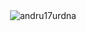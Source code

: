 <p>&nbsp;<img align="center" src="https://github-readme-stats.vercel.app/api?username=andru17urdna&theme=vue&show_icons=true" alt="andru17urdna" /></p>


<!--
**andru17urdna/andru17urdna** is a ✨ _special_ ✨ repository because its `README.md` (this file) appears on your GitHub profile.

Here are some ideas to get you started:

- 🔭 I’m currently working on ...
- 🌱 I’m currently learning ...
- 👯 I’m looking to collaborate on ...
- 🤔 I’m looking for help with ...
- 💬 Ask me about ...
- 📫 How to reach me: ...
- 😄 Pronouns: ...
- ⚡ Fun fact: ...
-->
